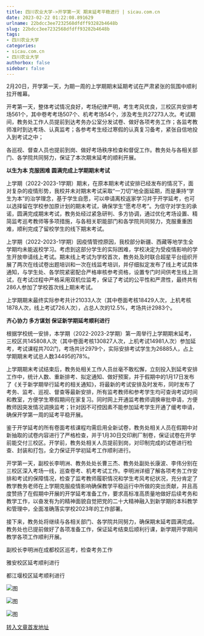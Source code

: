 ```yaml
---
title: 四川农业大学->开学第一天 期末延考平稳进行 | sicau.com.cn
date: 2023-02-22 01:22:08.891629
urlname: 22bdcc3ee7232568dfdff93282b4648b
slug: 22bdcc3ee7232568dfdff93282b4648b
tags: 
- 四川农业大学
categories:
- sicau.com.cn
- 四川农业大学
authorbox: false
sidebar: false
---
```

2月20日，开学第一天，为期一周的上学期期末延期考试在严肃紧张的氛围中顺利拉开帷幕。

开考第一天，整体考试情况良好，考场纪律严明，考生考风优良，三校区共安排考场561个，其中卷考考场507个、机考考场54个，涉及考生共27273人次。考试期间，教务处工作人员提前到达考务办公室分发试卷、做好各项考务工作；各监考教师准时到达考场、认真监考；各参考考生经过寒假的认真复习备考，紧张自信地投入到考试之中；
<!--more-->
各巡视、督查人员也提前到岗、做好考场秩序检查和督促工作。教务处与各相关部门、各学院共同努力，保证了本次期末延考的顺利开展。

**以生为本 克服困难 圆满完成上学期期末考试**

上学期（2022-2023-1学期）期末，在原本期末考试安排已经发布的情况下，面对复杂的疫情形势，我校并未对期末考试采取“一刀切”地全面延期，而是秉持“学生为本”的治学理念，基于学生自愿，可以申请离校返家学习并于开学延考，也可以选择留在学校参加原计划的期末考试，确保学生“愿考尽考”。为信守对学生的承诺，圆满完成期末考试，教务处经过紧急研判、多方协调，通过优化考场设置、精简监考巡考教师等多项措施，与各相关职能部门和各学院共同努力，克服重重困难，顺利完成了留校学生的线下期末考试。

上学期（2022-2023-1学期）因疫情管控原因，我校部分新疆、西藏等地学生全学期均未能返校学习。考虑到这部分学生的实际困难，学校决定为受疫情影响的学生开放申请线上考试。期末线上考试为学校首次，教务处及时联合超星平台组织开展了两次在线试卷出题培训和一次在线监考培训，并仔细拟定发布了线上考试具体通知，与学生处、各学院紧密配合严格审核参考资格，设置专门时间供考生线上测试，在考试过程中严格采用双机位监考，保证了考试的公平性和严肃性，最终共有286人参加了学校首次线上期末考试。

上学期期末最终实际参考共计21033人次（其中卷面考核18429人次，上机考核1878人次，线上考试726人次），占总人次的12.5%，考场共计2983个。

**齐心协力 多方谋划 保证新学期延考顺利进行**

根据学校统一安排，本学期（2022-2023-2学期）第一周举行上学期期末延考，三校区共145808人次（其中卷面考核130827人次，上机考试14981人次）参加延考，考试课程共702门，考场共计2979个，实际安排考试学生为26885人，占上学期期末考试总人数34495的78%。

上学期期末考试结束后，教务处相关工作人员丝毫不敢松懈，立刻投入到延考安排工作中，统计人数、重新排考、拟定通知、做好预案，并于假期中的1月17日发布了《关于新学期举行延考的相关通知》，将最新的考试安排及时发布，同时发布了考务、监考、巡视、督查等最新安排，所有监考教师和参考学生均可查询考试时间和教室，方便学生寒假期间在家复习。同时网上开通监考教师调换审批申请，方便教师因突发情况调换监考；针对因不可控因素不能参加延考学生开通了缓考申请，确保开学第一周的延考平稳开展。

鉴于开学延考的所有卷面考核课程均需启用全新试卷，教务处相关人员在假期中对新抽取的试卷内容进行了严格检查，并于1月30日交印刷厂制卷，保证试卷在开学前能交付三校区。开学前，教务处相关人员提前到岗，对印制完成的试卷进行检查、封装和打包，全力保证开学初延考工作顺利进行。

开学第一天，副校长李明洲、教务处处长曹三杰、教务处副处长康波、李伟分别在三校区深入考场一线，巡查卷考、机考考试工作。李明洲详细了解各项考务工作安排和考试的保障情况，检查了监考教师履职情况和学生考风考纪状况，充分肯定了教学教务老师在上学期克服疫情影响确保教学平稳运行中所做的突出贡献，并且高度赞扬了在假期中开展的开学延考准备工作，要求高标准高质量地做好后续考务和教学工作，以奋发有为的精神面貌自觉把党的二十大精神融入到新学期的本科教学和管理中，全面准确落实学校2023年的工作部署。

接下来，教务处将继续与各相关部门、各学院共同努力，确保期末延考圆满完成。教务处也已提前做好了各项准备工作，保证延考结束后顺利行课，新学期开学期间教学各项工作顺利开展。  

副校长李明洲在成都校区巡考，检查考务工作

雅安校区延考顺利进行

都江堰校区延考顺利进行

![图](https://news.sicau.edu.cn/__local/3/7A/82/0D429C0186BE2DEC6E35557C77F_BA48263F_29546.jpg)

![图](https://news.sicau.edu.cn/__local/8/09/A9/2589E0F1FCDBE6AEB97E3AF170F_696766E7_C1608.png)

![图](https://news.sicau.edu.cn/__local/9/7C/D2/41A0792B23888763D91EFB3E8FB_CB903707_171FA.jpg)

[转入文章首发地址](https://news.sicau.edu.cn/info/1135/71024.htm)